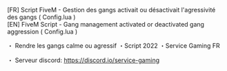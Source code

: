[FR] Script FiveM - Gestion des gangs activait ou désactivait l'agressivité des gangs ( Config.lua ) <br>
[EN] FiveM Script - Gang management activated or deactivated gang aggression ( Config.lua )

・ Rendre les gangs calme ou agressif ・Script 2022 ・Service Gaming FR

・ Serveur discord: https://discord.io/service-gaming
